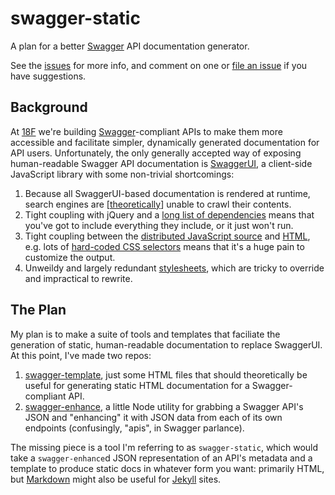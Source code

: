 # swagger-static
A plan for a better [Swagger] API documentation generator.

See the [issues] for more info, and comment on one or [file an issue] if you have suggestions.

## Background
At [18F] we're building [Swagger]-compliant APIs to make them more accessible and facilitate simpler, dynamically generated documentation for API users. Unfortunately, the only generally accepted way of exposing human-readable Swagger API documentation is [SwaggerUI], a client-side JavaScript library with some non-trivial shortcomings:

1. Because all SwaggerUI-based documentation is rendered at runtime, search engines are [[theoretically](https://developers.google.com/webmasters/ajax-crawling/)] unable to crawl their contents.
1. Tight coupling with jQuery and a [long list of dependencies](https://github.com/swagger-api/swagger-ui/blob/master/dist/index.html#L10-L21) means that you've got to include everything they include, or it just won't run.
1. Tight coupling between the [distributed JavaScript source](https://github.com/swagger-api/swagger-ui/blob/master/dist/swagger-ui.js) and [HTML](https://github.com/swagger-api/swagger-ui/blob/master/dist/index.html), e.g. lots of [hard-coded CSS selectors](https://github.com/swagger-api/swagger-ui/blob/master/dist/swagger-ui.js#L23) means that it's a huge pain to customize the output.
1. Unweildy and largely redundant [stylesheets](https://github.com/swagger-api/swagger-ui/blob/master/dist/css/screen.css), which are tricky to override and impractical to rewrite.

## The Plan
My plan is to make a suite of tools and templates that faciliate the generation of static, human-readable documentation to replace SwaggerUI. At this point, I've made two repos:

1. [swagger-template], just some HTML files that should theoretically be useful for generating static HTML documentation for a Swagger-compliant API.
2. [swagger-enhance], a little Node utility for grabbing a Swagger API's JSON and "enhancing" it with JSON data from each of its own endpoints (confusingly, "apis", in Swagger parlance).

The missing piece is a tool I'm referring to as `swagger-static`, which would take a `swagger-enhance`d JSON representation of an API's metadata and a template to produce static docs in whatever form you want: primarily HTML, but [Markdown] might also be useful for [Jekyll] sites.

[18F]: https://18f.gsa.gov
[issues]: https://github.com/shawnbot/swagger-static/issues
[file an issue]: https://github.com/shawnbot/swagger-static/issues/new
[Swagger]: http://swagger.io
[SwaggerUI]: https://github.com/swagger-api/swagger-ui/
[swagger-enhance]: https://github.com/shawnbot/swagger-enhance
[swagger-template]: https://github.com/shawnbot/swagger-template
[Markdown]: http://daringfireball.net/projects/markdown/
[Jekyll]: http://jekyllrb.com/
[Django-style template]: https://docs.djangoproject.com/en/1.7/topics/templates/
[npm]: https://npmjs.com
